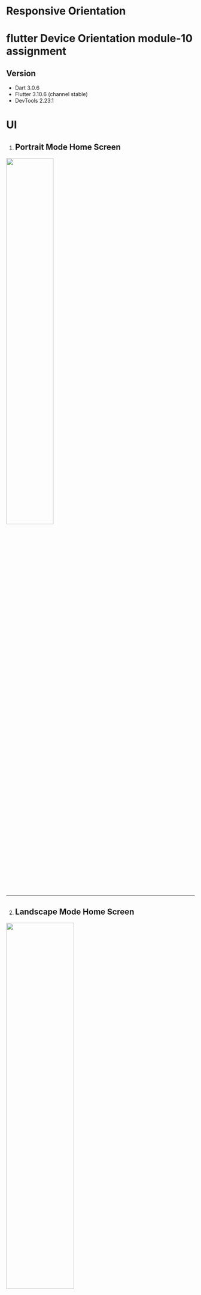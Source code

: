 # Responsive Orientation

# flutter **Device Orientation** module-10 assignment

## Version

-   Dart 3.0.6
-   Flutter 3.10.6 (channel stable)
-   DevTools 2.23.1


# UI

1. ## Portrait Mode Home Screen
<img src="" width="50%" height="50%"><hr>


2. ## Landscape Mode Home Screen
<img src="" width="60%" height="50%"><hr>

